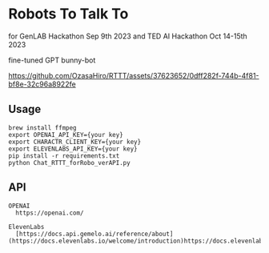 # Robots To Talk To
for GenLAB Hackathon Sep 9th 2023
and TED AI Hackathon Oct 14-15th 2023

fine-tuned GPT bunny-bot

https://github.com/OzasaHiro/RTTT/assets/37623652/0dff282f-744b-4f81-bf8e-32c96a8922fe


## Usage
```
brew install ffmpeg
export OPENAI_API_KEY={your key}
export CHARACTR_CLIENT_KEY={your key}
export ELEVENLABS_API_KEY={your key}
pip install -r requirements.txt
python Chat_RTTT_forRobo_verAPI.py
```


## API
```
OPENAI  
  https://openai.com/
  
ElevenLabs        
  [https://docs.api.gemelo.ai/reference/about](https://docs.elevenlabs.io/welcome/introduction)https://docs.elevenlabs.io/welcome/introduction
```
